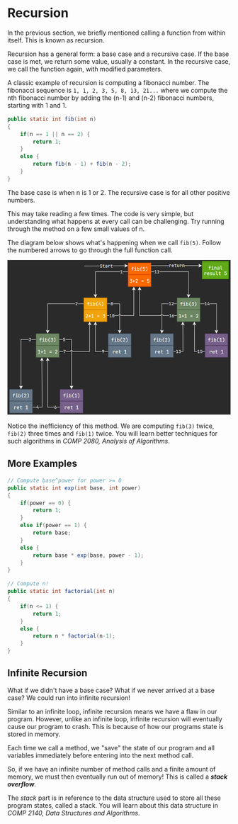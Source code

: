 Recursion
=========

In the previous section, we briefly mentioned calling a function from within
itself. This is known as recursion.

Recursion has a general form: a base case and a recursive case. If the base case
is met, we return some value, usually a constant. In the recursive case, we call
the function again, with modified parameters.

A classic example of recursion is computing a fibonacci number. The fibonacci
sequence is `1, 1, 2, 3, 5, 8, 13, 21...` where we compute the nth fibonacci
number by adding the (n-1) and (n-2) fibonacci numbers, starting with 1 and 1.

```java
public static int fib(int n)
{
    if(n == 1 || n == 2) {
        return 1;
    }
    else {
        return fib(n - 1) + fib(n - 2);
    }
}
```

The base case is when n is 1 or 2. The recursive case is for all other positive
numbers.

This may take reading a few times. The code is very simple, but understanding
what happens at every call can be challenging. Try running through the method on
a few small values of n.

The diagram below shows what's happening when we call `fib(5)`. Follow the
numbered arrows to go through the full function call.

![Array Memory](assets/fibonacci.PNG)

Notice the inefficiency of this method. We are computing `fib(3)` twice,
`fib(2)` three times and `fib(1)` twice. You will learn better techniques
for such algorithms in *COMP 2080, Analysis of Algorithms*.

More Examples
-------------

```java
// Compute base^power for power >= 0
public static int exp(int base, int power)
{
    if(power == 0) {
        return 1;
    }
    else if(power == 1) {
        return base;
    }
    else {
        return base * exp(base, power - 1);
    }
}
```

```java
// Compute n!
public static int factorial(int n)
{
    if(n <= 1) {
        return 1;
    }
    else {
        return n * factorial(n-1);
    }
}
```

Infinite Recursion
------------------

What if we didn't have a base case? What if we never arrived at a base case? We
could run into infinite recursion!

Similar to an infinite loop, infinite
recursion means we have a flaw in our program. However, unlike an infinite loop,
infinite recursion will eventually cause our program to crash. This is because
of how our programs state is stored in memory.

Each time we call a method, we "save" the state of our program and all variables
immediately before entering into the next method call.

So, if we have an infinite number of method calls and a finite amount of memory,
we must then eventually run out of memory! This is called a
***stack overflow***.

The *stack* part is in reference to the data structure used to store all these
program states, called a stack. You will learn about this data structure in
*COMP 2140, Data Structures and Algorithms*.
